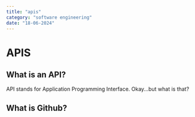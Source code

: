 ```yaml
---
title: "apis"
category: "software engineering"
date: "18-06-2024"
---
```


# APIS

## What is an API?

API stands for Application Programming Interface. Okay...but what is that?



## What is Github?

